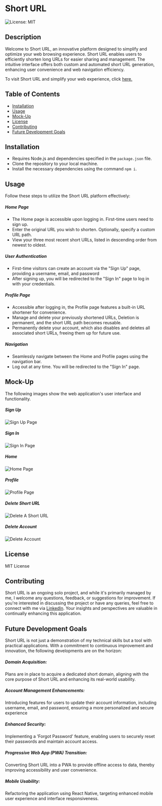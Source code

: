 # Short URL

![License: MIT](https://img.shields.io/badge/MIT_License-blue)

## Description

Welcome to Short URL, an innovative platform designed to simplify and optimize your web browsing experience. Short URL enables users to efficiently shorten long URLs for easier sharing and management. The intuitive interface offers both custom and automated short URL generation, enhancing user convenience and web navigation efficiency.

To visit Short URL and simplify your web experience, click [here.](https://short-url50-ca670a86f511.herokuapp.com/)

## Table of Contents

  - [Installation](#installation)
  - [Usage](#usage)
  - [Mock-Up](#mock-up)
  - [License](#license)
  - [Contributing](#contributing)
  - [Future Development Goals](#future-development-goals)

## Installation

- Requires Node.js and dependencies specified in the `package.json` file.
- Clone the repository to your local machine.
- Install the necessary dependencies using the command `npm i`.

## Usage

Follow these steps to utilize the Short URL platform effectively:

##### Home Page

- The Home page is accessible upon logging in. First-time users need to sign up.
- Enter the original URL you wish to shorten. Optionally, specify a custom URL path.
- View your three most recent short URLs, listed in descending order from newest to oldest.

##### User Authentication

- First-time visitors can create an account via the "Sign Up" page, providing a username, email, and password
- After signing up, you will be redirected to the "Sign In" page to log in with your credentials.

##### Profile Page

- Accessible after logging in, the Profile page features a built-in URL shortener for convenience.
- Manage and delete your previously shortened URLs, Deletion is permanent, and the short URL path becomes reusable.
- Permanently delete your account, which also disables and deletes all associated short URLs, freeing them up for future use.

##### Navigation

- Seamlessly navigate between the Home and Profile pages using the navigation bar.
- Log out at any time. You will be redirected to the "Sign In" page.

## Mock-Up

The following images show the web application's user interface and functionality.

##### Sign Up

![Sign Up Page](./client/src/assets/sign-up.png)

##### Sign In

![Sign In Page](./client/src/assets/sign-in.png)

##### Home

![Home Page](./client/src/assets/home.png)

##### Profile

![Profile Page](./client/src/assets/profile.png)

##### Delete Short URL

![Delete A Short URL](./client/src/assets/delete-url.png)

##### Delete Account

![Delete Account](./client/src/assets/delete-account.png)

## License

MIT License

## Contributing

Short URL is an ongoing solo project, and while it's primarily managed by me, I welcome any questions, feedback, or suggestions for improvement. If you're interested in discussing the project or have any queries, feel free to connect with me via [LinkedIn](https://www.linkedin.com/in/peterrichards57/). Your insights and perspectives are valuable in continually enhancing this application.

## Future Development Goals

Short URL is not just a demonstration of my technical skills but a tool with practical applications. With a commitment to continuous improvement and innovation, the following developments are on the horizon:

##### Domain Acquisition:
Plans are in place to acquire a dedicated short domain, aligning with the core purpose of Short URL and enhancing its real-world usability.
##### Account Management Enhancements:
Introducing features for users to update their account information, including username, email, and password, ensuring a more personalized and secure experience
##### Enhanced Security:
Implementing a 'Forgot Password' feature, enabling users to securely reset their passwords and maintain account access.
##### Progressive Web App (PWA) Transition:
Converting Short URL into a PWA to provide offline access to data, thereby improving accessibility and user convenience.
##### Mobile Usability:
Refactoring the application using React Native, targeting enhanced mobile user experience and interface responsiveness.